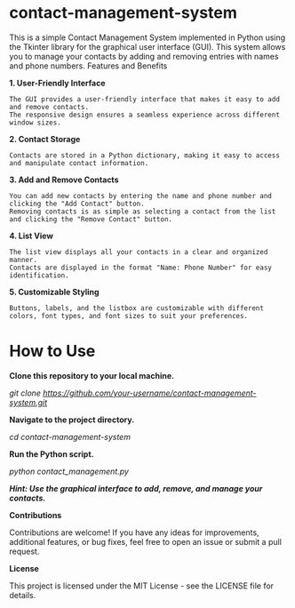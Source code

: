 # contact-management-system

This is a simple Contact Management System implemented in Python using the Tkinter library for the graphical user interface (GUI). This system allows you to manage your contacts by adding and removing entries with names and phone numbers.
Features and Benefits

<b> 1. User-Friendly Interface </b>

    The GUI provides a user-friendly interface that makes it easy to add and remove contacts.
    The responsive design ensures a seamless experience across different window sizes.

<b> 2. Contact Storage </b>

    Contacts are stored in a Python dictionary, making it easy to access and manipulate contact information.

<b> 3. Add and Remove Contacts </b>

    You can add new contacts by entering the name and phone number and clicking the "Add Contact" button.
    Removing contacts is as simple as selecting a contact from the list and clicking the "Remove Contact" button.

<b> 4. List View </b>

    The list view displays all your contacts in a clear and organized manner.
    Contacts are displayed in the format "Name: Phone Number" for easy identification.

<b> 5. Customizable Styling </b>

    Buttons, labels, and the listbox are customizable with different colors, font types, and font sizes to suit your preferences.
    

# How to Use

<b> Clone this repository to your local machine.</b>

<i> git clone https://github.com/your-username/contact-management-system.git </i>


<b> Navigate to the project directory. </b>

<i> cd contact-management-system </i>


<b> Run the Python script.</b>

<i> python contact_management.py </i>


<b><i> Hint: Use the graphical interface to add, remove, and manage your contacts. </i></b>

<b> Contributions </b>

Contributions are welcome! If you have any ideas for improvements, additional features, or bug fixes, feel free to open an issue or submit a pull request.

<b> License </b>

This project is licensed under the MIT License - see the LICENSE file for details.
